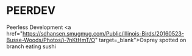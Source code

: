 # PEERDEV
Peerless Development
<a href="https://sdhansen.smugmug.com/Public/Illinois-Birds/20160523-Busse-Woods/Photos/i-7nKtHmT/O" target=_blank">Osprey spotted on branch eating sushi</a>

